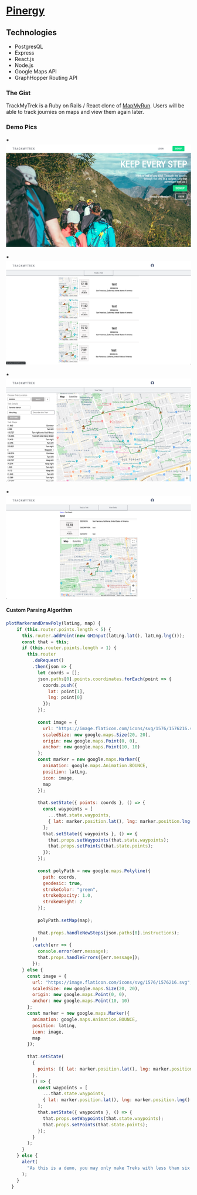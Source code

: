 # [Pinergy](https://pinergy.herokuapp.com/#/login)

## Technologies

- PostgresQL
- Express
- React.js
- Node.js
- Google Maps API
- GraphHopper Routing API

### The Gist

TrackMyTrek is a Ruby on Rails / React clone of [MapMyRun](https://mapmyrun.com). Users will be able to track journies
on maps and view them again later.

### Demo Pics

#### \* ![Landing Page](https://github.com/drexel-ue/track_my_trek/blob/master/landing_page.png)

#### \* ![Previous Treks](https://github.com/drexel-ue/track_my_trek/blob/master/prev_treks.png)

#### \* ![Create Trek](https://github.com/drexel-ue/track_my_trek/blob/master/create_trek.png)

#### \* ![Trek Show](https://github.com/drexel-ue/track_my_trek/blob/master/trek_show.png)

#### Custom Parsing Algorithm

```javascript
plotMarkerandDrawPoly(latLng, map) {
    if (this.router.points.length < 5) {
      this.router.addPoint(new GHInput(latLng.lat(), latLng.lng()));
      const that = this;
      if (this.router.points.length > 1) {
        this.router
          .doRequest()
          .then(json => {
            let coords = [];
            json.paths[0].points.coordinates.forEach(point => {
              coords.push({
                lat: point[1],
                lng: point[0]
              });
            });

            const image = {
              url: "https://image.flaticon.com/icons/svg/1576/1576216.svg",
              scaledSize: new google.maps.Size(20, 20),
              origin: new google.maps.Point(0, 0),
              anchor: new google.maps.Point(10, 10)
            };
            const marker = new google.maps.Marker({
              animation: google.maps.Animation.BOUNCE,
              position: latLng,
              icon: image,
              map
            });

            that.setState({ points: coords }, () => {
              const waypoints = [
                ...that.state.waypoints,
                { lat: marker.position.lat(), lng: marker.position.lng() }
              ];
              that.setState({ waypoints }, () => {
                that.props.setWaypoints(that.state.waypoints);
                that.props.setPoints(that.state.points);
              });
            });

            const polyPath = new google.maps.Polyline({
              path: coords,
              geodesic: true,
              strokeColor: "green",
              strokeOpacity: 1.0,
              strokeWeight: 2
            });

            polyPath.setMap(map);

            that.props.handleNewSteps(json.paths[0].instructions);
          })
          .catch(err => {
            console.error(err.message);
            that.props.handleErrors([err.message]);
          });
      } else {
        const image = {
          url: "https://image.flaticon.com/icons/svg/1576/1576216.svg",
          scaledSize: new google.maps.Size(20, 20),
          origin: new google.maps.Point(0, 0),
          anchor: new google.maps.Point(10, 10)
        };
        const marker = new google.maps.Marker({
          animation: google.maps.Animation.BOUNCE,
          position: latLng,
          icon: image,
          map
        });

        that.setState(
          {
            points: [{ lat: marker.position.lat(), lng: marker.position.lng() }]
          },
          () => {
            const waypoints = [
              ...that.state.waypoints,
              { lat: marker.position.lat(), lng: marker.position.lng() }
            ];
            that.setState({ waypoints }, () => {
              that.props.setWaypoints(that.state.waypoints);
              that.props.setPoints(that.state.points);
            });
          }
        );
      }
    } else {
      alert(
        "As this is a demo, you may only make Treks with less than six waypoints. Thank you."
      );
    }
  }
```
